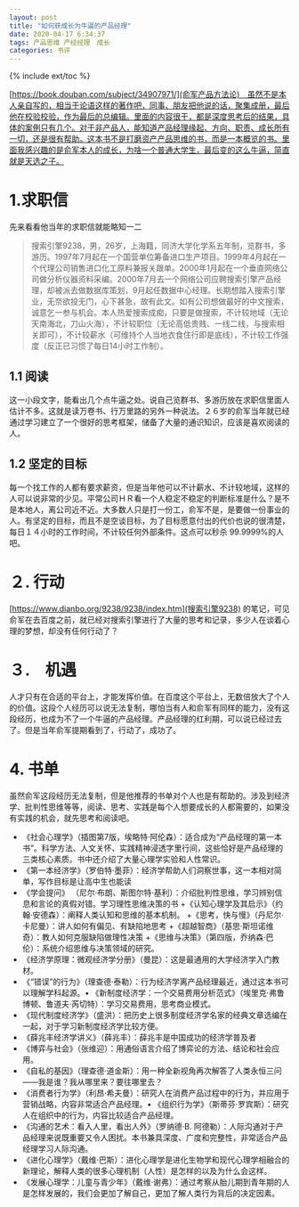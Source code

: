 ```yaml
---
layout: post
title: "如何获成长为牛逼的产品经理"
date: 2020-04-17 6:34:37
tags: 产品思维 产经经理　成长
categories: 书评
---
```

{% include ext/toc %}

[https://book.douban.com/subject/34907971/](俞军产品方法论)　虽然不是本人亲自写的，相当于论语这样的著作吧，同事、朋友把他说的话，聚集成册，最后他在校验校验，作为最后的总编辑。里面的内容很干，都是深度思考后的结果，具体的案例只有几个。对于非产品人，能知道产品经理缘起、方向、职责、成长所有一切，还是很有帮助。这本书不是打磨资产产品思维的书，而是一本概览的书。里面我感兴趣的是俞军本人的成长，为啥一个普通大学生，最后变的这么牛逼，简直就是天选之子。

# 1.求职信

先来看看他当年的求职信就能略知一二

> 搜索引擎9238，男，26岁，上海籍，同济大学化学系五年制，览群书，多游历。1997年7月起在一个国营单位筹备进口生产项目。1999年4月起在一个代理公司销售进口化工原料兼报关跟单。2000年1月起在一个垂直网络公司做分析仪器资料采编。2000年7月去一个网络公司应聘搜索引擎产品经理，却被派去做数据库策划，9月起任数据中心经理。长期想踏入搜索引擎业，无奈欲投无门，心下甚急，故有此文。如有公司想做最好的中文搜索，诚意乞一参与机会。本人热爱搜索成痴，只要是做搜索，不计较地域（无论天南海北，刀山火海），不计较职位（无论高低贵贱、一线二线，与搜索相关即可），不计较薪水（可维持个人当地衣食住行即是底线），不计较工作强度（反正已习惯了每日14小时工作制）。

## 1.1 阅读

这一小段文字，能看出几个点牛逼之处。说自己览群书、多游历放在求职信里面人估计不多。这就是读万卷书、行万里路的另外一种说法。２６岁的俞军当年就已经通过学习建立了一个很好的思考框架，储备了大量的通识知识，应该是喜欢阅读的人。

## 1.2 坚定的目标

每一个找工作的人都有要求薪资，但是当年他可以不计薪水、不计较地域，这样的人可以说非常的少见。平常公司ＨＲ看一个人稳定不稳定的判断标准是什么？是不是本地人，离公司近不近。大多数人只是打一份工，俞军不是，是要做一份事业的人。有坚定的目标，而且不是空谈目标，为了目标愿意付出的代价也说的很清楚，每日１４小时的工作时间，不计较任何外部条件。这点可以秒杀 99.9999%的人吧。


# ２. 行动

[https://www.dianbo.org/9238/9238/index.htm](搜索引擎9238) 的笔记，可见俞军在去百度之前，就已经对搜索引擎进行了大量的思考和记录，多少人在谈着心理的梦想，却没有任何行动了？


# ３.　机遇

人才只有在合适的平台上，才能发挥价值。在百度这个平台上，无数倍放大了个人的价值。这段个人经历可以说无法复制，哪怕当有人和俞军有同样的能力，没有这段经历，也成为不了一个牛逼的产品经理。产品经理的红利期，可以说已经过去了。但是当年俞军提期看到了，行动了，成功了。

# 4. 书单

虽然俞军这段经历无法复制，但是他推荐的书单对个人也是有帮助的。涉及到经济学、批判性思维等等，阅读、思考、实践是每个人想要成长的人都需要的，如果没有实践的机会，就先思考和阅读吧。

+ 《社会心理学》（插图第7版，埃略特·阿伦森）：适合成为“产品经理的第一本书”。科学方法、人文关怀、实践精神浸透字里行间，这些恰好是产品经理的三类核心素质。书中还介绍了大量心理学实验和人性常识。
+ 《第一本经济学》（罗伯特·墨菲）：经济学帮助人们洞察世事，这一本相对简单，写作目标是让高中生也能读
+ 《学会提问》 （尼尔·布朗、斯图尔特·基利）：介绍批判性思维，学习辨别信息和言论的真假对错。学习理性思维决策的书
+《认知心理学及其启示》（约翰·安德森）：阐释人类认知和思维的基本机制。
+《思考，快与慢》（丹尼尔·卡尼曼）：讲人如何有偏见、有缺陷地思考
+《超越智商》（基思·斯坦诺维奇）：教人如何克服缺陷做理性决策
+《思维与决策》（第四版，乔纳森·巴伦）：系统介绍思维与决策领域的研究。
+ 《经济学原理：微观经济学分册》（曼昆）：这是最通用的大学经济学入门教材。
+ 《“错误”的行为》（理查德·泰勒）：行为经济学离产品经理最近，通过这本书可以理解学科起源。• 《新制度经济学：一个交易费用分析范式》（埃里克·弗鲁博顿、鲁道夫·芮切特）：学习交易费用，思考商业模式。
+ 《现代制度经济学》（盛洪）：把历史上很多制度经济学名家的经典文章选编在一起，对于学习新制度经济学比较方便。
+ 《薛兆丰经济学讲义》（薛兆丰）：薛兆丰是中国成功的经济学普及者
+ 《博弈与社会》（张维迎）：用通俗语言介绍了博弈论的方法、结论和社会应用。
+ 《自私的基因》（理查德·道金斯）：用一种全新视角再次解答了人类永恒三问——我是谁？我从哪里来？要往哪里去？
+ 《消费者行为学》（利昂·希夫曼）：研究人在消费产品过程中的行为，并应用于营销战略，内容非常适合产品经理。• 《组织行为学》（斯蒂芬·罗宾斯）：研究人在组织中的行为，内容比较适合产品经理。
+ 《沟通的艺术：看入人里，看出人外》（罗纳德·B. 阿德勒）：人际沟通对于产品经理来说既重要又令人困扰。本书兼具深度、广度和完整性，非常适合产品经理学习人际沟通。
+ 《进化心理学》（戴维·巴斯）：进化心理学是进化生物学和现代心理学相融合的新理论，解释人类的很多心理机制（人性）是怎样的以及为什么会这样。
+ 《发展心理学：儿童与青少年》（戴维·谢弗）：通过考察从胎儿期到青年期的人是怎样发展的，我们会更加了解自己，更加了解人类行为背后的决定因素。

